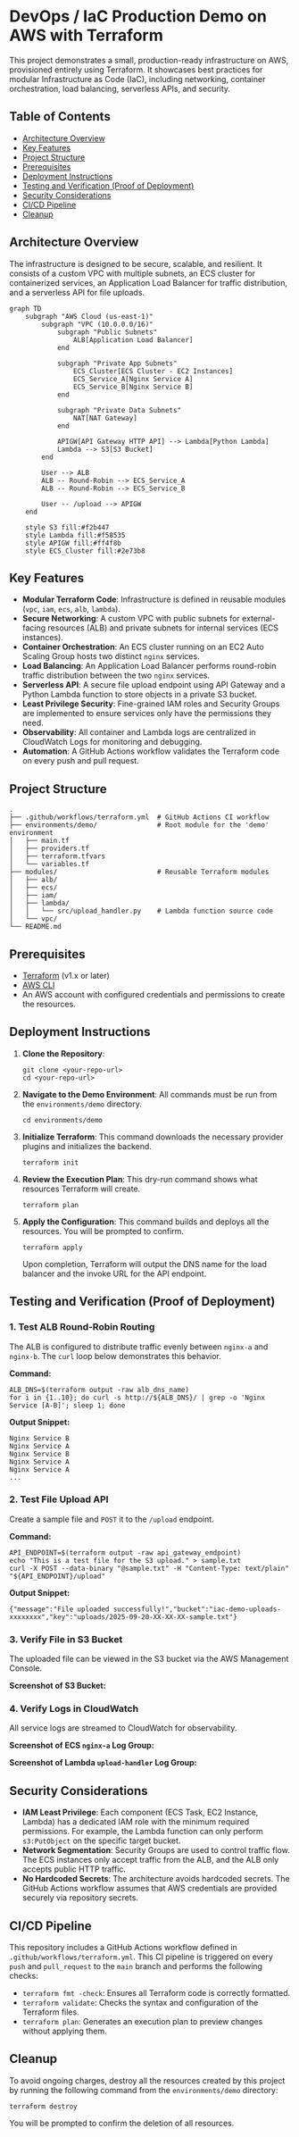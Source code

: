 # DevOps / IaC Production Demo on AWS with Terraform

This project demonstrates a small, production-ready infrastructure on AWS, provisioned entirely using Terraform. It showcases best practices for modular Infrastructure as Code (IaC), including networking, container orchestration, load balancing, serverless APIs, and security.

## Table of Contents
- [Architecture Overview](#architecture-overview)
- [Key Features](#key-features)
- [Project Structure](#project-structure)
- [Prerequisites](#prerequisites)
- [Deployment Instructions](#deployment-instructions)
- [Testing and Verification (Proof of Deployment)](#testing-and-verification-proof-of-deployment)
- [Security Considerations](#security-considerations)
- [CI/CD Pipeline](#cicd-pipeline)
- [Cleanup](#cleanup)

## Architecture Overview

The infrastructure is designed to be secure, scalable, and resilient. It consists of a custom VPC with multiple subnets, an ECS cluster for containerized services, an Application Load Balancer for traffic distribution, and a serverless API for file uploads.

```
graph TD
    subgraph "AWS Cloud (us-east-1)"
        subgraph "VPC (10.0.0.0/16)"
            subgraph "Public Subnets"
                ALB[Application Load Balancer]
            end

            subgraph "Private App Subnets"
                ECS_Cluster[ECS Cluster - EC2 Instances]
                ECS_Service_A[Nginx Service A]
                ECS_Service_B[Nginx Service B]
            end

            subgraph "Private Data Subnets"
                NAT[NAT Gateway]
            end

            APIGW[API Gateway HTTP API] --> Lambda[Python Lambda]
            Lambda --> S3[S3 Bucket]
        end

        User --> ALB
        ALB -- Round-Robin --> ECS_Service_A
        ALB -- Round-Robin --> ECS_Service_B

        User -- /upload --> APIGW
    end

    style S3 fill:#f2b447
    style Lambda fill:#f58535
    style APIGW fill:#ff4f8b
    style ECS_Cluster fill:#2e73b8
```

## Key Features

- **Modular Terraform Code**: Infrastructure is defined in reusable modules (`vpc`, `iam`, `ecs`, `alb`, `lambda`).
- **Secure Networking**: A custom VPC with public subnets for external-facing resources (ALB) and private subnets for internal services (ECS instances).
- **Container Orchestration**: An ECS cluster running on an EC2 Auto Scaling Group hosts two distinct `nginx` services.
- **Load Balancing**: An Application Load Balancer performs round-robin traffic distribution between the two `nginx` services.
- **Serverless API**: A secure file upload endpoint using API Gateway and a Python Lambda function to store objects in a private S3 bucket.
- **Least Privilege Security**: Fine-grained IAM roles and Security Groups are implemented to ensure services only have the permissions they need.
- **Observability**: All container and Lambda logs are centralized in CloudWatch Logs for monitoring and debugging.
- **Automation**: A GitHub Actions workflow validates the Terraform code on every push and pull request.

## Project Structure
```
.
├── .github/workflows/terraform.yml  # GitHub Actions CI workflow
├── environments/demo/               # Root module for the 'demo' environment
│   ├── main.tf
│   ├── providers.tf
│   ├── terraform.tfvars
│   └── variables.tf
├── modules/                         # Reusable Terraform modules
│   ├── alb/
│   ├── ecs/
│   ├── iam/
│   ├── lambda/
│   │   └── src/upload_handler.py    # Lambda function source code
│   └── vpc/
└── README.md
```

## Prerequisites

- [Terraform](https://learn.hashicorp.com/tutorials/terraform/install-cli) (v1.x or later)
- [AWS CLI](https://aws.amazon.com/cli/)
- An AWS account with configured credentials and permissions to create the resources.

## Deployment Instructions

1.  **Clone the Repository**:
    ```
    git clone <your-repo-url>
    cd <your-repo-url>
    ```

2.  **Navigate to the Demo Environment**:
    All commands must be run from the `environments/demo` directory.
    ```
    cd environments/demo
    ```

3.  **Initialize Terraform**:
    This command downloads the necessary provider plugins and initializes the backend.
    ```
    terraform init
    ```

4.  **Review the Execution Plan**:
    This dry-run command shows what resources Terraform will create.
    ```
    terraform plan
    ```

5.  **Apply the Configuration**:
    This command builds and deploys all the resources. You will be prompted to confirm.
    ```
    terraform apply
    ```
    Upon completion, Terraform will output the DNS name for the load balancer and the invoke URL for the API endpoint.

## Testing and Verification (Proof of Deployment)

### 1. Test ALB Round-Robin Routing

The ALB is configured to distribute traffic evenly between `nginx-a` and `nginx-b`. The `curl` loop below demonstrates this behavior.

**Command:**
```
ALB_DNS=$(terraform output -raw alb_dns_name)
for i in {1..10}; do curl -s http://${ALB_DNS}/ | grep -o 'Nginx Service [A-B]'; sleep 1; done
```

**Output Snippet:**
```
Nginx Service B
Nginx Service A
Nginx Service B
Nginx Service A
Nginx Service A
...
```

### 2. Test File Upload API

Create a sample file and `POST` it to the `/upload` endpoint.

**Command:**
```
API_ENDPOINT=$(terraform output -raw api_gateway_endpoint)
echo "This is a test file for the S3 upload." > sample.txt
curl -X POST --data-binary "@sample.txt" -H "Content-Type: text/plain" "${API_ENDPOINT}/upload"
```
**Output Snippet:**
```
{"message":"File uploaded successfully!","bucket":"iac-demo-uploads-xxxxxxxx","key":"uploads/2025-09-20-XX-XX-XX-sample.txt"}
```

### 3. Verify File in S3 Bucket

The uploaded file can be viewed in the S3 bucket via the AWS Management Console.

**Screenshot of S3 Bucket:**

<!-- YOUR SCREENSHOT OF THE S3 BUCKET CONTENTS GOES HERE -->
<!-- Example: ![S3 Upload Verification](https://user-images.githubusercontent.com/xxxx/xxxx-xxxx.png) -->


### 4. Verify Logs in CloudWatch

All service logs are streamed to CloudWatch for observability.

**Screenshot of ECS `nginx-a` Log Group:**

<!-- YOUR SCREENSHOT OF THE ECS LOGS GOES HERE -->


**Screenshot of Lambda `upload-handler` Log Group:**

<!-- YOUR SCREENSHOT OF THE LAMBDA LOGS GOES HERE -->


## Security Considerations

- **IAM Least Privilege**: Each component (ECS Task, EC2 Instance, Lambda) has a dedicated IAM role with the minimum required permissions. For example, the Lambda function can only perform `s3:PutObject` on the specific target bucket.
- **Network Segmentation**: Security Groups are used to control traffic flow. The ECS instances only accept traffic from the ALB, and the ALB only accepts public HTTP traffic.
- **No Hardcoded Secrets**: The architecture avoids hardcoded secrets. The GitHub Actions workflow assumes that AWS credentials are provided securely via repository secrets.

## CI/CD Pipeline

This repository includes a GitHub Actions workflow defined in `.github/workflows/terraform.yml`. This CI pipeline is triggered on every `push` and `pull_request` to the `main` branch and performs the following checks:
- `terraform fmt -check`: Ensures all Terraform code is correctly formatted.
- `terraform validate`: Checks the syntax and configuration of the Terraform files.
- `terraform plan`: Generates an execution plan to preview changes without applying them.

## Cleanup

To avoid ongoing charges, destroy all the resources created by this project by running the following command from the `environments/demo` directory:

```
terraform destroy
```
You will be prompted to confirm the deletion of all resources.
```
